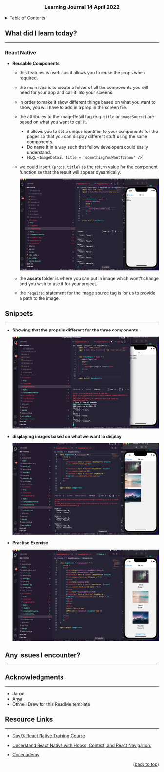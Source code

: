 <div id="top"></div>

<br />

<h3 align="center">Learning Journal 14 April 2022</h3>

<!-- TABLE OF CONTENTS -->
<details>
  <summary>Table of Contents</summary>
  <ul>
    <li><a href="#what-did-i-learn-today">What did I learn today?</a></li>
    <li><a href="#snippets">Snippets</a></li>
    <li><a href="#any-issues-i-encounter">Any issues I encounter?</a></li>
    <li><a href="#acknowledgments">Acknowledgments</a></li>
    <li><a href="#resource-links">Resource Links</a></li>
      </ul>
     
</details>

<!-- ABOUT THE PROJECT -->
## What did I learn today? ##
----
<!-- Type what you learnt here -->
### React Native ###
  - **Reusable Components**
    - this features is useful as it allows you to reuse the props when required.
    - the main idea is to create a folder of all the components you will need for your app and call it into your screens.
    - In order to make it show different things based on what you want to show, you will have to add in a prop in the screen file. 
    - the attributes to the ImageDetail tag (e.g. `title` or `imageSource`) are based on what you want to call it. 
      - it allows you to set a unique identifier to your components for the pages so that you can display different stuff using the same components.
      - Do name it in a way such that fellow developers could easily understand.
      - (e.g. `<ImageDetail title = 'somethingYouWantToShow' />`)
    - we could insert `{props.title}` as the return value for the component function so that the result will appear dynamically.

      <img src = './img/propsTitle.png' height = '300' />
    
    - the **assets** folder is where you can put in image which wont't change and you wish to use it for your project.

    - the `required` statement for the image source tag is for us to provide a path to the image.

## Snippets ##
----
<!-- You can attach snippets of your end product here -->
  
  - **Showing that the props is different for the three components**
  
    <img src='./img/consoleScreenshot.png' height = '300'/>
  
  - **displaying images based on what we want to display**

    <img src = './img/displayingCorrect.png' height = '300' />

  - **Practise Exercise**

    <img src = './img/Practise.png' height = '300' />

## Any issues I encounter? ##
----
<!-- Type Your Issues Faced today Here -->

<!-- ACKNOWLEDGMENTS -->
## Acknowledgments ##
----
* Janan
* [Anya](https://github.com/huanganya/react-native-starter)
* Othneil Drew for this ReadMe template

<!-- Resource Links -->
## Resource Links ##
----
* [Day 9: React Native Training Course](https://docs.google.com/document/d/192rnWp4581_NDErzvnU-9kithr9-D-6_YbJr0jmPdOs/edit#heading=h.sjc7nb6il2di)

* [Understand React Native with Hooks, Context, and React Navigation.](https://nlbsg.udemy.com/course/the-complete-react-native-and-redux-course/learn/lecture/15706480#overview)

* [Codecademy](https://www.codecademy.com/learn/learn-typescript)


<p align="right">(<a href="#top">back to top</a>)</p>

